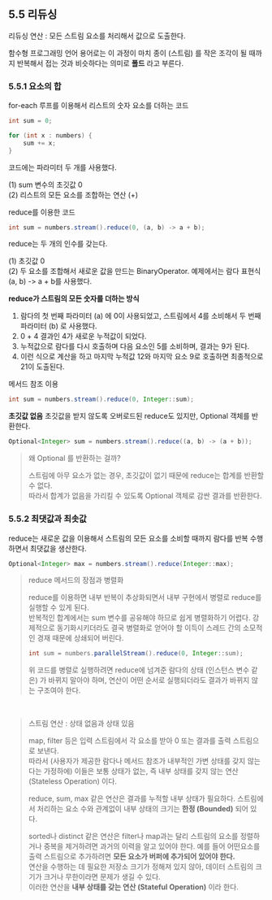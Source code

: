 ## 5.5 리듀싱
리듀싱 연산 : 모든 스트림 요소를 처리해서 값으로 도출한다.

함수형 프로그래밍 언어 용어로는 이 과정이 마치 종이 (스트림) 를 작은 조각이 될 때까지 반복해서 접는 것과 비슷하다는 의미로 **폴드** 라고 부른다.

### 5.5.1 요소의 합
for-each 루프를 이용해서 리스트의 숫자 요소를 더하는 코드
```java
int sum = 0;

for (int x : numbers) {
    sum += x;
}
```
코드에는 파라미터 두 개를 사용했다.

(1) sum 변수의 초깃값 0  
(2) 리스트의 모든 요소를 조합하는 연산 (+)

reduce를 이용한 코드
```java
int sum = numbers.stream().reduce(0, (a, b) -> a + b);
```

reduce는 두 개의 인수를 갖는다.

(1) 초깃값 0  
(2) 두 요소를 조합해서 새로운 값을 만드는 BinaryOperator<T>. 예제에서는 람다 표현식 (a, b) -> a + b를 사용했다.

**reduce가 스트림의 모든 숫자를 더하는 방식**
1. 람다의 첫 번째 파라미터 (a) 에 0이 사용되었고, 스트림에서 4를 소비해서 두 번째 파라미터 (b) 로 사용했다.
2. 0 + 4 결과인 4가 새로운 누적값이 되었다.
3. 누적값으로 람다를 다시 호출하며 다음 요소인 5를 소비하며, 결과는 9가 된다.
4. 이런 식으로 계산을 하고 마지막 누적값 12와 마지막 요소 9로 호출하면 최종적으로 21이 도출된다.

메서드 참조 이용
```java
int sum = numbers.stream().reduce(0, Integer::sum);
```

**초깃값 없음**
초깃값을 받지 않도록 오버로드된 reduce도 있지만, Optional 객체를 반환한다.
```java
Optional<Integer> sum = numbers.stream().reduce((a, b) -> (a + b));
```

> 왜 Optional<Integer> 를 반환하는 걸까?
>
> 스트림에 아무 요소가 없는 경우, 초깃값이 없기 때문에 reduce는 합계를 반환할 수 없다.  
> 따라서 합계가 없음을 가리킬 수 있도록 Optional 객체로 감싼 결과를 반환한다.

### 5.5.2 최댓값과 최솟값
reduce는 새로운 값을 이용해서 스트림의 모든 요소를 소비할 때까지 람다를 반복 수행하면서 최댓값을 생산한다.

```java
Optional<Integer> max = numbers.stream().reduce(Integer::max);
```

> reduce 메서드의 장점과 병렬화
>
> reduce를 이용하면 내부 반복이 추상화되면서 내부 구현에서 병렬로 reduce를 실행할 수 있게 된다.  
> 반복적인 합계에서는 sum 변수를 공유해야 하므로 쉽게 병렬화하기 어렵다. 강제적으로 동기화시키더라도
> 결국 병렬화로 얻어야 할 이득이 스레드 간의 소모적인 경재 때문에 상쇄되어 버린다.
> 
> ```java
> int sum = numbers.parallelStream().reduce(0, Integer::sum);
> ```
> 위 코드를 병렬로 실행하려면 reduce에 넘겨준 람다의 상태 (인스턴스 변수 같은) 가 바뀌지 말아야 하며,
> 연산이 어떤 순서로 실행되더라도 결과가 바뀌지 않는 구조여야 한다.

<br />

> 스트림 연산 : 상태 없음과 상태 있음
> 
> map, filter 등은 입력 스트림에서 각 요소를 받아 0 또는 결과를 출력 스트림으로 보낸다.  
> 따라서 (사용자가 제공한 람다나 메서드 참조가 내부적인 가변 상태를 갖지 않는다는 가정하에) 이들은 보통 상태가 없는,
> 즉 내부 상태를 갖지 않는 연산 (Stateless Operation) 이다.
>
> reduce, sum, max 같은 연산은 결과를 누적할 내부 상태가 필요하다.
> 스트림에서 처리하는 요소 수와 관계없이 내부 상태의 크기는 **한정 (Bounded)** 되어 있다.
>
> sorted나 distinct 같은 연산은 filter나 map과는 달리 스트림의 요소를 
> 정렬하거나 중복을 제거하려면 과거의 이력을 알고 있어야 한다. 
> 예를 들어 어떤요소를 출력 스트림으로 추가하려면 **모든 요소가 버퍼에 추가되어 있어야 한다.**  
> 연산을 수행하는 데 필요한 저장소 크기가 정해져 있지 않아, 데이터 스트림의 크기가 크거나 무한이라면 문제가 생길 수 있다.  
> 이러한 연산을 **내부 상태를 갖는 연산 (Stateful Operation)** 이라 한다.